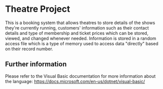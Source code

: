 # Theatre Project
This is a booking system that allows theatres to store details of the shows they're currently running, 
customers' information such as their contact details and type of membership and ticket prices 
which can be stored, viewed, and changed whenever needed. Information is stored in a random access file which is a type 
of memory used to access data "directly" based on their record number. 

## Further information
Please refer to the Visual Basic documentation for more information about the language:
https://docs.microsoft.com/en-us/dotnet/visual-basic/
